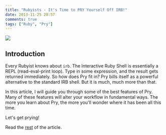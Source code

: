 ```yaml
---
title: "Rubyists - It's Time to PRY Yourself Off IRB!"
date: 2013-11-25 20:57
comments: true
tags: ["Ruby", "Pry"]
---
```


![](http://i.imgur.com/tOTeiZo.png)

## Introduction

Every Rubyist knows about `irb`. The Interactive Ruby Shell is essentially a REPL (read-eval-print loop). Type in some expression, and the result gets returned immediately. So how does Pry fit in? Pry bills itself as a powerful alternative to the standard IRB shell. But it is much, much more than that.

In this article, I will guide you through some of the best features of Pry. Many of these features will alter your workflow in fundamental ways. The more you learn about Pry, the more you'll wonder where it has been all this time.

Let's get prying!

Read the [rest](http://www.sitepoint.com/rubyists-time-pry-irb/) of the article.
